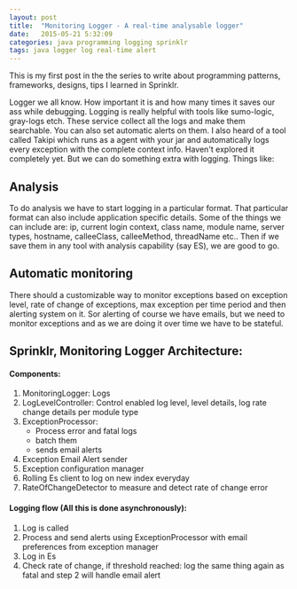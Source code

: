 ```yaml
---
layout: post
title:  "Monitoring Logger - A real-time analysable logger"
date:   2015-05-21 5:32:09
categories: java programming logging sprinklr
tags: java logger log real-time alert
---
```


This is my first post in the the series to write about programming patterns, frameworks, designs, tips I learned in Sprinklr.

Logger we all know. How important it is and how many times it saves our ass while debugging. Logging is really helpful with tools like sumo-logic, gray-logs etch. These service collect all the logs and make them searchable. You can also set automatic alerts on them. I also heard of a tool called Takipi which runs as a agent with your jar and automatically logs every exception with the complete context info. Haven't explored it completely yet. But we can do something extra with logging. Things like:

## Analysis
To do analysis we have to start logging in a particular format. That particular format can also include application specific details. Some of the things we can include are: ip, current login context, class name, module name, server types, hostname, calleeClass, calleeMethod, threadName etc.. Then if we save them in any tool with analysis capability (say ES), we are good to go.

## Automatic monitoring
There should a customizable way to monitor exceptions based on exception level, rate of change of exceptions, max exception per time period and then alerting system on it. Sor alerting of course we have emails, but we need to monitor exceptions and as we are doing it over time we have to be stateful.

## Sprinklr, Monitoring Logger Architecture:

#### Components:

1. MonitoringLogger: Logs
2. LogLevelController: Control enabled log level, level details, log rate change details per module type
3. ExceptionProcessor:
    - Process error and fatal logs
    - batch them
    - sends email alerts
4. Exception Email Alert sender
5. Exception configuration manager
6. Rolling Es client to log on new index everyday
7. RateOfChangeDetector to measure and detect rate of change error

#### Logging flow (All this is done asynchronously):

1. Log is called
2. Process and send alerts using ExceptionProcessor with email preferences from exception manager
3. Log in Es
4. Check rate of change, if threshold reached: log the same thing again as fatal and step 2 will handle email alert